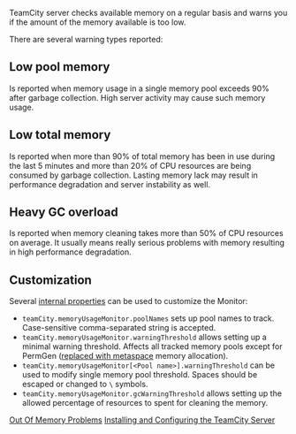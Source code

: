 [//]: # (title: TeamCity Memory Monitor)
[//]: # (auxiliary-id: TeamCity Memory Monitor)

TeamCity server checks available memory on a regular basis and warns you if the amount of the memory available is too low.

There are several warning types reported:

## Low pool memory

Is reported when memory usage in a single memory pool exceeds 90% after garbage collection. High server activity may cause such memory usage.

## Low total memory

Is reported when more than 90% of total memory has been in use during the last 5 minutes and more than 20% of CPU resources are being consumed by garbage collection. Lasting memory lack  may result in performance degradation and server instability as well.

## Heavy GC overload

Is reported when memory cleaning takes more than 50% of CPU resources on average. It usually means really serious problems with memory resulting in high performance degradation.

## Customization

Several [internal properties](server-startup-properties.md#TeamCity+Internal+Properties) can be used to customize the Monitor:

* `teamCity.memoryUsageMonitor.poolNames` sets up pool names to track. Case-sensitive comma-separated string is accepted.
* `teamCity.memoryUsageMonitor.warningThreshold` allows setting up a minimal warning threshold. Affects all tracked memory pools except for PermGen ([replaced with metaspace](http://javaeesupportpatterns.blogspot.ru/2013/02/java-8-from-permgen-to-metaspace.html) memory allocation).
* `teamCity.memoryUsageMonitor[<Pool name>].warningThreshold` can be used to modify single memory pool threshold. Spaces should be escaped or changed to `\` symbols.
* `teamCity.memoryUsageMonitor.gcWarningThreshold` allows setting up the allowed percentage of resources to spent for cleaning the memory.

[//]: # (Internal note. Do not delete. "TeamCity Memory Monitord317e56.txt")    

<seealso>
        <category ref="troubleshooting">
            <a href="reporting-issues.md#OutOfMemory+Problems">Out Of Memory Problems</a>
        </category>
        <category ref="installation">
            <a href="install-and-start-teamcity-server.md">Installing and Configuring the TeamCity Server</a>
        </category>
</seealso>